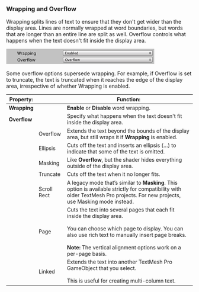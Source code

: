 ### Wrapping and Overflow
Wrapping splits lines of text to ensure that they don't get wider than the display area. Lines are normally wrapped at word boundaries, but words that are longer than an entire line are split as well. Overflow controls what happens when the text doesn't fit inside the display area.

![](images/TMP_Object_Wrapping.png)

Some overflow options supersede wrapping. For example, if Overflow is set to truncate, the text is truncated when it reaches the edge of the display area, irrespective of whether Wrapping is enabled.

|Property:||Function:|
|---------|-|---------|
|**Wrapping**||**Enable** or **Disable** word wrapping. |
|**Overflow**||Specify what happens when the text doesn't fit inside the display area.|
||Overflow|Extends the text beyond the bounds of the display area, but still wraps it if **Wrapping** is enabled.|
||Ellipsis|Cuts off the text and inserts an ellipsis (…) to indicate that some of the text is omitted.|
||Masking|Like **Overflow**, but the shader hides everything outside of the display area.|
||Truncate|Cuts off the text when it no longer fits.|
||Scroll Rect|A legacy mode that’s similar to **Masking**. This option is available strictly for compatibility with older TextMesh Pro projects. For new projects, use Masking mode instead.|
||Page|Cuts the text into several pages that each fit inside the display area. <br/><br/> You can choose which page to display. You can also use rich text to manually insert page breaks. <br/><br/> **Note:** The vertical alignment options work on a per-page basis.|
||Linked|Extends the text into another TextMesh Pro GameObject that you select. <br/><br/> This is useful for creating multi-column text.|